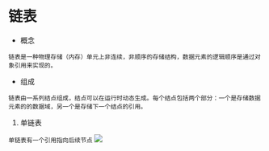 # 链表
- 概念 

`
链表是一种物理存储（内存）单元上非连续，非顺序的存储结构，数据元素的逻辑顺序是通过对象引用来实现的。
`
- 组成

`
链表由一系列结点组成，结点可以在运行时动态生成。每个结点包括两个部分：一个是存储数据元素的的数据域，另一个是存储下一个结点的引用。
`
1. 单链表

`
单链表有一个引用指向后续节点
`
![](https://github.com/Yangliangfeng/PHP/tree/master/Images/singleLink.jpg)
